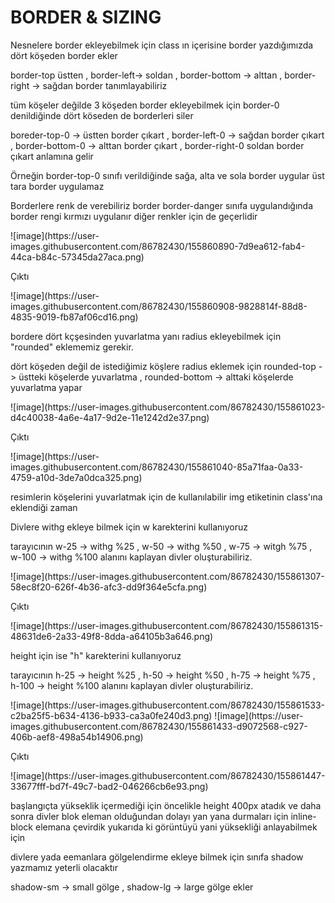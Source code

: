 <h1> BORDER & SIZING </h1> 

<p> Nesnelere border ekleyebilmek için class ın içerisine border yazdığımızda dört köşeden border ekler </p>
<p> border-top üstten , border-left-> soldan , border-bottom -> alttan , border-right -> sağdan border tanımlayabiliriz </p> 
<p> tüm köşeler değilde 3 köşeden border ekleyebilmek için border-0 denildiğinde dört köseden de borderleri siler </p>
<p> boreder-top-0 -> üstten border çıkart , border-left-0 -> sağdan border çıkart , border-bottom-0 -> alttan border çıkart , border-right-0 soldan border çıkart anlamına gelir</p>
<p> Örneğin border-top-0 sınıfı verildiğinde sağa, alta ve sola border uygular üst tara border uygulamaz</p>
<p>Borderlere renk de verebiliriz border border-danger sınıfa uygulandığında border rengi kırmızı uygulanır diğer renkler için de geçerlidir</p> 
![image](https://user-images.githubusercontent.com/86782430/155860890-7d9ea612-fab4-44ca-b84c-57345da27aca.png)
<p> Çıktı</p>
![image](https://user-images.githubusercontent.com/86782430/155860908-9828814f-88d8-4835-9019-fb87af06cd16.png)

<p>bordere dört kçşesinden yuvarlatma yanı radius ekleyebilmek için "rounded" eklememiz gerekir.</p>
<p>dört köşeden değil de istediğimiz köşlere radius eklemek için rounded-top -> üstteki köşelerde yuvarlatma , rounded-bottom -> alttaki köşelerde yuvarlatma yapar</p>
![image](https://user-images.githubusercontent.com/86782430/155861023-d4c40038-4a6e-4a17-9d2e-11e1242d2e37.png)
<p> Çıktı</p>
![image](https://user-images.githubusercontent.com/86782430/155861040-85a71faa-0a33-4759-a10d-3de7a0dca325.png) 

<p> resimlerin köşelerini yuvarlatmak için de kullanılabilir img etiketinin class'ına eklendiği zaman </p> 

<p>Divlere withg ekleye bilmek için w karekterini kullanıyoruz </p>
<p>tarayıcının w-25 -> withg %25 , w-50 -> withg %50 , w-75 -> witgh %75 , w-100 -> withg %100 alanını kaplayan divler oluşturabiliriz. </p> 
![image](https://user-images.githubusercontent.com/86782430/155861307-58ec8f20-626f-4b36-afc3-dd9f364e5cfa.png)
<p> Çıktı</p>
![image](https://user-images.githubusercontent.com/86782430/155861315-48631de6-2a33-49f8-8dda-a64105b3a646.png)

<p>height için ise "h" karekterini kullanıyoruz </p>
<p>tarayıcının h-25 -> height %25 , h-50 -> height %50 , h-75 -> height %75 , h-100 -> height %100 alanını kaplayan divler oluşturabiliriz. </p> 
![image](https://user-images.githubusercontent.com/86782430/155861533-c2ba25f5-b634-4136-b933-ca3a0fe240d3.png)
![image](https://user-images.githubusercontent.com/86782430/155861433-d9072568-c927-406b-aef8-498a54b14906.png)
<p> Çıktı</p>
![image](https://user-images.githubusercontent.com/86782430/155861447-33677fff-bd7f-49c7-bad2-046266cb6e93.png)
<p>başlangıçta yükseklik içermediği için öncelikle height 400px atadık ve daha sonra divler blok eleman olduğundan dolayı yan yana durmaları için inline-block elemana çevirdik yukarıda ki görüntüyü yani yüksekliği anlayabilmek için </p> 

<p> divlere yada eemanlara gölgelendirme ekleye bilmek için sınıfa shadow yazmamız yeterli olacaktır</p>
<p> shadow-sm -> small gölge , shadow-lg -> large gölge ekler </p> 
